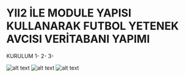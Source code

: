 # YII2 İLE MODULE YAPISI KULLANARAK FUTBOL YETENEK AVCISI VERİTABANI YAPIMI

KURULUM
1-
2-
3-




![alt text](https://i.imgur.com/ESAitNT.png)
![alt text](https://i.imgur.com/PN5D02i.png)
![alt text](https://i.imgur.com/oP5hjGR.png)
